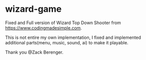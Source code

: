 # wizard-game

Fixed and Full version of Wizard Top Down Shooter from https://www.codingmadesimple.com.

This is not entire my own implementation, I fixed and implemented additional parts(menu, music, sound, ai) to make it playable.

Thank you @Zack Berenger.
